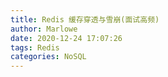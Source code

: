 ```yaml
---
title: Redis 缓存穿透与雪崩(面试高频)
author: Marlowe
date: 2020-12-24 17:07:26
tags: Redis
categories: NoSQL
---
```


<!--more-->

